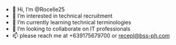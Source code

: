 - 👋 Hi, I’m @Rocelle25
- 👀 I’m interested in technical recruitment
- 🌱 I’m currently learning technical terminologies
- 💞️ I’m looking to collaborate on IT professionals
- 📫 please reach me at +639175679700 or recepl@bss-ph.com

<!---
Rocelle25/Rocelle25 is a ✨ special ✨ repository because its `README.md` (this file) appears on your GitHub profile.
You can click the Preview link to take a look at your changes.
--->
